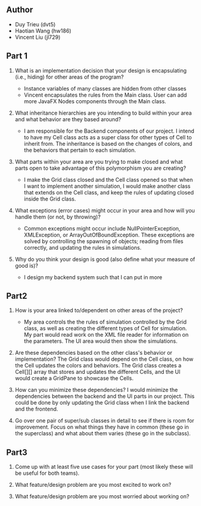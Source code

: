 Author
---
* Duy Trieu (dvt5)
* Haotian Wang (hw186)
* Vincent Liu (jl729)

Part 1
---
1. What is an implementation decision that your design is 
encapsulating (i.e., hiding) for other areas of the program?
    * Instance variables of many classes are hidden from other classes
    * Vincent encapsulates the rules from the Main class. User can
    add more JavaFX Nodes components through the Main class.

2. What inheritance hierarchies are you intending to build within 
your area and what behavior are they based around?
    * I am responsible for the Backend components of our project. I 
    intend to have my Cell class acts as a super class for other types
    of Cell to inherit from. The inheritance is based on the changes of
    colors, and the behaviors that pertain to each simulation.  

3. What parts within your area are you trying to make closed and 
what parts open to take advantage of this polymorphism you are creating?
    * I make the Grid class closed and the Cell class opened so that
    when I want to implement another simulation, I would make another
    class that extends on the Cell class, and keep the rules of updating
    closed inside the Grid class.

4. What exceptions (error cases) might occur in your area and how will 
you handle them (or not, by throwing)?
    * Common exceptions might occur include NullPointerException, XMLException,
    or ArrayOutOfBoundException. These exceptions are solved by controlling 
    the spawning of objects; reading from files correctly, and updating
    the rules in simulations.

5. Why do you think your design is good (also define what your measure 
of good is)?
    * I design my backend system such that I can put in more 


Part2
---
1. How is your area linked to/dependent on other areas of the project?
    * My area controls the the rules of simulation controlled by the Grid 
    class, as well as creating the different types of Cell for simulation.
    My part would read work on the XML file reader for information on the 
    parameters. The UI area would then show the simulations.

2. Are these dependencies based on the other class's behavior or implementation?
    The Grid class would depend on the Cell class, on how the Cell updates the
    colors and behaviors. The Grid class creates a Cell[][] array that stores and
    updates the different Cells, and the UI would create a GridPane to showcase
    the Cells.

3. How can you minimize these dependencies?
    I would minimize the dependencies between the backend and the UI parts in
    our project. This could be done by only updating the Grid class when I link
    the backend and the frontend.

4. Go over one pair of super/sub classes in detail to see if there is room for 
improvement. Focus on what things they have in common (these go in the superclass) 
and what about them varies (these go in the subclass).


Part3
---
1. Come up with at least five use cases for your part (most likely these will be 
useful for both teams).
    

2. What feature/design problem are you most excited to work on?


3. What feature/design problem are you most worried about working on?